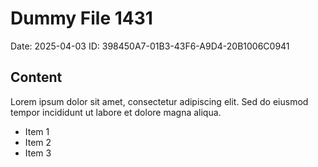 # Dummy File 1431

Date: 2025-04-03
ID: 398450A7-01B3-43F6-A9D4-20B1006C0941

## Content

Lorem ipsum dolor sit amet, consectetur adipiscing elit.
Sed do eiusmod tempor incididunt ut labore et dolore magna aliqua.

* Item 1
* Item 2
* Item 3
